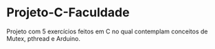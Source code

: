 # Projeto-C-Faculdade
Projeto com 5 exercícios feitos em C no qual contemplam conceitos de Mutex, pthread e Arduino.
